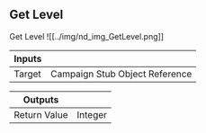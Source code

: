 ## Get Level
Get Level
![[../img/nd_img_GetLevel.png]]

|Inputs||
|--|--|
| Target | Campaign Stub Object Reference |

|Outputs||
|--|--|
| Return Value | Integer |
